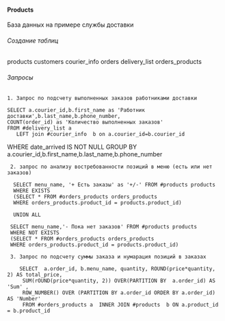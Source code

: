 #### Products
  База данных на  примере службы доставки 
  
###### Создание таблиц 
  products
  customers
  courier_info
  orders
  delivery_list
  orders_products
    
  ###### Запросы
    1. Запрос по подсчету выполненных заказов работниками доставки      
    
    SELECT a.courier_id,b.first_name as 'Работник доставки',b.last_name,b.phone_number, 
    COUNT(order_id) as 'Количество выполненных заказов'
    FROM #delivery_list a 
       LEFT join #courier_info  b on a.courier_id=b.courier_id
   WHERE date_arrived IS NOT NULL
   GROUP BY a.courier_id,b.first_name,b.last_name,b.phone_number
   
     2. запрос по анализу востребованности позиций в меню (есть или нет заказов)
     
      SELECT menu_name, '+ Есть заказы' as '+/-' FROM #products products
      WHERE EXISTS
      (SELECT * FROM #orders_products orders_products
      WHERE orders_products.product_id = products.product_id)
      
      UNION ALL
     
     SELECT menu_name,'- Пока нет заказов' FROM #products products
     WHERE NOT EXISTS
     (SELECT * FROM #orders_products orders_products
     WHERE orders_products.product_id = products.product_id)
     
     3. Запрос по подсчету суммы заказа и нумарация позиций в заказах
     
        SELECT  a.order_id, b.menu_name, quantity, ROUND(price*quantity, 2) AS total_price,
         SUM(rOUND(price*quantity, 2)) OVER(PARTITION BY  a.order_id) AS 'Sum' ,
         ROW_NUMBER() OVER (PARTITION BY a.order_id ORDER BY a.order_id) AS 'Number'
         FROM #orders_products a  INNER JOIN #products  b ON a.product_id = b.product_id
     
   
  

